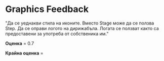 
# Graphics Feedback #
"Да се уеднакви стила на иконите.
Вместо Stage може да се ползва Step.
Да се оправи логото на дирижабъла. Логата се ползват както  са предоставени за употреба от собственика им."

**Оценка** = 0.7

**Крайна оценка** = 
